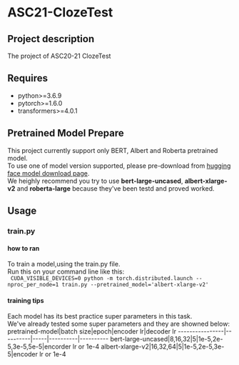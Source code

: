 # ASC21-ClozeTest
## Project description
The project of ASC20-21 ClozeTest
## Requires
- python>=3.6.9
- pytorch>=1.6.0
- transformers>=4.0.1
## Pretrained Model Prepare
This project currently support only BERT, Albert and Roberta pretrained model.<br>
To use one of model version supported, please pre-download from [hugging face model download page](https://huggingface.co/models).<br>
We heighly recommend you try to use **bert-large-uncased**, **albert-xlarge-v2** and **roberta-large** because they've been testd and proved worked.<br>
## Usage
### train.py
#### how to ran
To train a model,using the train.py file.<br>
Run this on your command line like this:<br>
 ` CUDA_VISIBLE_DEVICES=0 python -m torch.distributed.launch --nproc_per_node=1 train.py --pretrained_model='albert-xlarge-v2'`
#### training tips
Each model has its best practice super parameters in this task.<br>
We've already tested some super parameters and they are showned below:<br>
pretrained-model|batch size|epoch|encoder lr|decoder lr
----------------|----------|-----|----------|----------
bert-large-uncased|8,16,32|5|1e-5,2e-5,3e-5,5e-5|encorder lr or 1e-4
albert-xlarge-v2|16,32,64|5|1e-5,2e-5,3e-5|encoder lr or 1e-4
